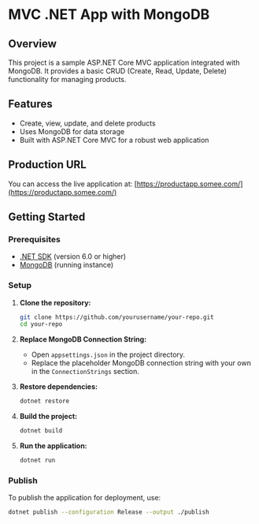 # MVC .NET App with MongoDB

## Overview
This project is a sample ASP.NET Core MVC application integrated with MongoDB. It provides a basic CRUD (Create, Read, Update, Delete) functionality for managing products.

## Features
- Create, view, update, and delete products
- Uses MongoDB for data storage
- Built with ASP.NET Core MVC for a robust web application

## Production URL
You can access the live application at: [https://productapp.somee.com/](https://productapp.somee.com/)

## Getting Started

### Prerequisites
- [.NET SDK](https://dotnet.microsoft.com/download) (version 6.0 or higher)
- [MongoDB](https://www.mongodb.com/try/download/community) (running instance)

### Setup
1. **Clone the repository:**
   ```sh
   git clone https://github.com/yourusername/your-repo.git
   cd your-repo
   ```

2. **Replace MongoDB Connection String:**
   - Open `appsettings.json` in the project directory.
   - Replace the placeholder MongoDB connection string with your own in the `ConnectionStrings` section.

3. **Restore dependencies:**
   ```sh
   dotnet restore
   ```

4. **Build the project:**
   ```sh
   dotnet build
   ```

5. **Run the application:**
   ```sh
   dotnet run
   ```

### Publish
To publish the application for deployment, use:
```sh
dotnet publish --configuration Release --output ./publish
```




